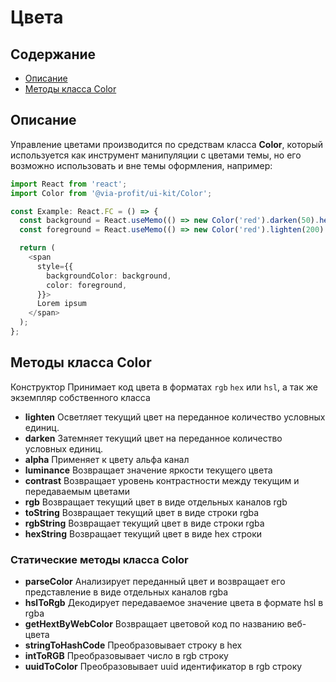 # Цвета

## Содержание

- [Описание](#описание)
- [Методы класса Color](#методы-класса-color)

## Описание

Управление цветами производится по средствам класса **Color**, который используется как инструмент манипуляции с цветами темы, но его возможно использовать и вне темы оформления, например:

```ts
import React from 'react';
import Color from '@via-profit/ui-kit/Color';

const Example: React.FC = () => {
  const background = React.useMemo(() => new Color('red').darken(50).hexString(), []);
  const foreground = React.useMemo(() => new Color('red').lighten(200).hexString(), []);

  return (
    <span
      style={{
        backgroundColor: background,
        color: foreground,
      }}>
      Lorem ipsum
    </span>
  );
};
```

<ExampleColorBasic>

## Методы класса Color

Конструктор Принимает код цвета в форматах `rgb` `hex` или `hsl`, а так же экземпляр собственного класса

- **lighten** Осветляет текущий цвет на переданное количество условных единиц.
- **darken** Затемняет текущий цвет на переданное количество условных единиц.
- **alpha** Применяет к цвету альфа канал
- **luminance** Возвращает значение яркости текущего цвета
- **contrast** Возвращает уровень контрастности между текущим и передаваемым цветами
- **rgb** Возвращает текущий цвет в виде отдельных каналов rgb
- **toString** Возвращает текущий цвет в виде строки rgba
- **rgbString** Возвращает текущий цвет в виде строки rgba
- **hexString** Возвращает текущий цвет в виде hex строки

### Статические методы класса Color

- **parseColor** Анализирует переданный цвет и возвращает его представление в виде отдельных каналов rgba
- **hslToRgb** Декодирует передаваемое значение цвета в формате hsl в rgba
- **getHextByWebColor** Возвращает цветовой код по названию веб-цвета
- **stringToHashCode** Преобразовывает строку в hex
- **intToRGB** Преобразовывает число в rgb строку
- **uuidToColor** Преобразовывает uuid идентификатор в rgb строку
